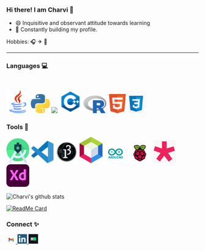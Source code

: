 ### Hi there! I am Charvi 👋

- 😄 Inquisitive and observant attitude towards learning
- 🌱 Constantly building my profile.

Hobbies: 🎧 ✈ 🏸     
<hr> 

### Languages 💻

<br>

<a href="https://www.java.com/en/"><img src="https://github.com/kcharvi/kcharvi/blob/main/assests/Languages/java.svg" width=60></a> 
<a href="https://www.python.org/"><img src="https://github.com/kcharvi/kcharvi/blob/main/assests/Languages/python.svg" width=50></a>
<a href="https://matlab.mathworks.com/"><img src="https://uk.mathworks.com/company/newsletters/articles/the-mathworks-logo-is-an-eigenfunction-of-the-wave-equation/_jcr_content/mainParsys/image_2.adapt.480.medium.gif/1469941373397.gif" width=60></a>
<a href="https://isocpp.org/"><img src="https://github.com/kcharvi/kcharvi/blob/main/assests/Languages/c%2B%2B.svg" width=60></a>
<a href="https://www.r-project.org/"><img src="https://github.com/kcharvi/kcharvi/blob/main/assests/Languages/r.svg" width=60></a>
<a href="https://html.com/"><img src="https://github.com/kcharvi/kcharvi/blob/main/assests/Languages/html.png" width=50></a>
<a href="https://www.w3.org/Style/CSS/Overview.en.html"><img src="https://github.com/kcharvi/kcharvi/blob/main/assests/Languages/css.png" width=40></a>
<br>

### Tools 🚀 

<a href="https://developer.android.com/studio"><img src="https://github.com/kcharvi/kcharvi/blob/main/assests/Tools/icon.png" width=60></a> 
<a href="https://code.visualstudio.com/"><img src="https://github.com/kcharvi/kcharvi/blob/main/assests/Tools/Vscode.svg" width=60></a> 
<a href="https://processing.org/"><img src="https://github.com/kcharvi/kcharvi/blob/main/assests/Tools/Processing_3.png" width=60></a> 
<a href="https://netbeans.org/"><img src="https://github.com/kcharvi/kcharvi/blob/main/assests/Tools/netbeans.png" width=60></a> 
<a href="https://www.arduino.cc/"><img src="https://github.com/kcharvi/kcharvi/blob/main/assests/Tools/Arduino_Logo.svg_.jpg" width=60></a> 
<a href="https://www.raspberrypi.org/"><img src="https://github.com/kcharvi/kcharvi/blob/main/assests/Tools/raspberry.png" width=60></a> 
<a href="https://p5js.org/"><img src="https://github.com/kcharvi/kcharvi/blob/main/assests/Tools/p5jf.png" width=60></a> 
<a href="https://www.adobe.com/in/products/xd.html"><img src="https://github.com/kcharvi/kcharvi/blob/main/assests/Tools/adobexd.png" width=60></a> 


![Charvi's github stats](https://github-readme-stats.vercel.app/api?username=kcharvi&hide=contribs,prs&show_icons=true&theme=radical)

[![ReadMe Card](https://github-readme-stats.vercel.app/api/pin/?username=kcharvi&repo=github-readme-stats)](https://github.com/anuraghazra/github-readme-stats)


### Connect ✨


<p >
  <a href="mailto:kcharvi01@gmail.com">
    <img alt="Gmail" width="25" src="https://github.com/kcharvi/kcharvi/blob/main/assests/Connect/Gmail-logo.png" />
  </a>

  <a href="https://www.linkedin.com/in/k-charvi/">
    <img alt="Linkedin" width="25" src="https://github.com/kcharvi/kcharvi/blob/main/assests/Connect/linkedin.png" />
  </a>

  <a href="https://www.hackerrank.com/kcharvi01">
    <img alt="HackerRank" width="25" src="https://github.com/kcharvi/kcharvi/blob/main/assests/Connect/hr.png" />
  </a>

 
</p>






